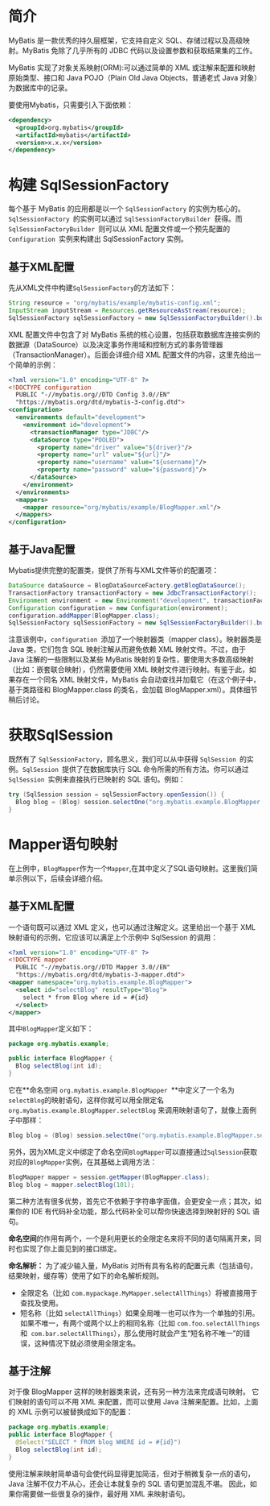 # 简介

MyBatis 是一款优秀的持久层框架，它支持自定义 SQL、存储过程以及高级映射。MyBatis 免除了几乎所有的 JDBC 代码以及设置参数和获取结果集的工作。

MyBatis 实现了对象关系映射(ORM):可以通过简单的 XML 或注解来配置和映射原始类型、接口和 Java POJO（Plain Old Java Objects，普通老式 Java 对象）为数据库中的记录。

要使用Mybatis，只需要引入下面依赖：

~~~xml
<dependency>
  <groupId>org.mybatis</groupId>
  <artifactId>mybatis</artifactId>
  <version>x.x.x</version>
</dependency>
~~~

# 构建 SqlSessionFactory

每个基于 MyBatis 的应用都是以一个 `SqlSessionFactory` 的实例为核心的。`SqlSessionFactory `的实例可以通过 `SqlSessionFactoryBuilder `获得。而 `SqlSessionFactoryBuilder `则可以从 XML 配置文件或一个预先配置的 `Configuration `实例来构建出 SqlSessionFactory 实例。

## 基于XML配置

先从XML文件中构建`SqlSessionFactory`的方法如下：

~~~java
String resource = "org/mybatis/example/mybatis-config.xml";
InputStream inputStream = Resources.getResourceAsStream(resource);
SqlSessionFactory sqlSessionFactory = new SqlSessionFactoryBuilder().build(inputStream);
~~~

XML 配置文件中包含了对 MyBatis 系统的核心设置，包括获取数据库连接实例的数据源（DataSource）以及决定事务作用域和控制方式的事务管理器（TransactionManager）。后面会详细介绍 XML 配置文件的内容，这里先给出一个简单的示例：

~~~xml
<?xml version="1.0" encoding="UTF-8" ?>
<!DOCTYPE configuration
  PUBLIC "-//mybatis.org//DTD Config 3.0//EN"
  "https://mybatis.org/dtd/mybatis-3-config.dtd">
<configuration>
  <environments default="development">
    <environment id="development">
      <transactionManager type="JDBC"/>
      <dataSource type="POOLED">
        <property name="driver" value="${driver}"/>
        <property name="url" value="${url}"/>
        <property name="username" value="${username}"/>
        <property name="password" value="${password}"/>
      </dataSource>
    </environment>
  </environments>
  <mappers>
    <mapper resource="org/mybatis/example/BlogMapper.xml"/>
  </mappers>
</configuration>
~~~

## 基于Java配置

Mybatis提供完整的配置类，提供了所有与XML文件等价的配置项：

~~~java
DataSource dataSource = BlogDataSourceFactory.getBlogDataSource();
TransactionFactory transactionFactory = new JdbcTransactionFactory();
Environment environment = new Environment("development", transactionFactory, dataSource);
Configuration configuration = new Configuration(environment);
configuration.addMapper(BlogMapper.class);
SqlSessionFactory sqlSessionFactory = new SqlSessionFactoryBuilder().build(configuration);
~~~

注意该例中，`configuration `添加了一个映射器类（mapper class）。映射器类是 Java 类，它们包含 SQL 映射注解从而避免依赖 XML 映射文件。不过，由于 Java 注解的一些限制以及某些 MyBatis 映射的复杂性，要使用大多数高级映射（比如：嵌套联合映射），仍然需要使用 XML 映射文件进行映射。有鉴于此，如果存在一个同名 XML 映射文件，MyBatis 会自动查找并加载它（在这个例子中，基于类路径和 BlogMapper.class 的类名，会加载 BlogMapper.xml）。具体细节稍后讨论。

# 获取SqlSession

既然有了 `SqlSessionFactory`，顾名思义，我们可以从中获得 `SqlSession `的实例。`SqlSession `提供了在数据库执行 SQL 命令所需的所有方法。你可以通过 `SqlSession `实例来直接执行已映射的 SQL 语句。例如：

~~~java
try (SqlSession session = sqlSessionFactory.openSession()) {
  Blog blog = (Blog) session.selectOne("org.mybatis.example.BlogMapper.selectBlog", 101);
}
~~~

# Mapper语句映射

在上例中，`BlogMapper`作为一个`Mapper`,在其中定义了SQL语句映射。这里我们简单示例以下，后续会详细介绍。

## 基于XML配置

一个语句既可以通过 XML 定义，也可以通过注解定义。这里给出一个基于 XML 映射语句的示例，它应该可以满足上个示例中 SqlSession 的调用：

~~~xml
<?xml version="1.0" encoding="UTF-8" ?>
<!DOCTYPE mapper
  PUBLIC "-//mybatis.org//DTD Mapper 3.0//EN"
  "https://mybatis.org/dtd/mybatis-3-mapper.dtd">
<mapper namespace="org.mybatis.example.BlogMapper">
  <select id="selectBlog" resultType="Blog">
    select * from Blog where id = #{id}
  </select>
</mapper>
~~~

其中`BlogMapper`定义如下：

~~~java
package org.mybatis.example;

public interface BlogMapper {
  Blog selectBlog(int id);
}
~~~

它在**命名空间 `org.mybatis.example.BlogMapper `**中定义了一个名为 `selectBlog`的映射语句，这样你就可以用全限定名 `org.mybatis.example.BlogMapper.selectBlog` 来调用映射语句了，就像上面例子中那样：

~~~java
Blog blog = (Blog) session.selectOne("org.mybatis.example.BlogMapper.selectBlog", 101);
~~~

另外，因为XML定义中绑定了命名空间`BlogMapper`可以直接通过`SqlSession`获取对应的`BlogMapper`实例，在其基础上调用方法：

~~~java
BlogMapper mapper = session.getMapper(BlogMapper.class);
Blog blog = mapper.selectBlog(101);
~~~

第二种方法有很多优势，首先它不依赖于字符串字面值，会更安全一点；其次，如果你的 IDE 有代码补全功能，那么代码补全可以帮你快速选择到映射好的 SQL 语句。

**命名空间**的作用有两个，一个是利用更长的全限定名来将不同的语句隔离开来，同时也实现了你上面见到的接口绑定。

**命名解析：** 为了减少输入量，MyBatis 对所有具有名称的配置元素（包括语句，结果映射，缓存等）使用了如下的命名解析规则。

- 全限定名（比如 `com.mypackage.MyMapper.selectAllThings`）将被直接用于查找及使用。
- 短名称（比如 `selectAllThings`）如果全局唯一也可以作为一个单独的引用。 如果不唯一，有两个或两个以上的相同名称（比如 `com.foo.selectAllThings` 和` com.bar.selectAllThings`），那么使用时就会产生“短名称不唯一”的错误，这种情况下就必须使用全限定名。

## 基于注解

对于像 BlogMapper 这样的映射器类来说，还有另一种方法来完成语句映射。 它们映射的语句可以不用 XML 来配置，而可以使用 Java 注解来配置。比如，上面的 XML 示例可以被替换成如下的配置：

~~~java
package org.mybatis.example;
public interface BlogMapper {
  @Select("SELECT * FROM blog WHERE id = #{id}")
  Blog selectBlog(int id);
}
~~~

使用注解来映射简单语句会使代码显得更加简洁，但对于稍微复杂一点的语句，Java 注解不仅力不从心，还会让本就复杂的 SQL 语句更加混乱不堪。 因此，如果你需要做一些很复杂的操作，最好用 XML 来映射语句。
